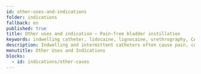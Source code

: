 ```yaml
---
id: other-uses-and-indications
folder: indications
fallback: en
published: true
title: Other uses and indication – Pain-free bladder instillation
keywords: indwelling catheter, lidocaine, lignocaine, urethrography, CAUTI, infection
description: Indwelling and intermittent catheters often cause pain, complications and infections. With the UroDapter®, bladder filling is painless and complication-free.
menutitle: Other Uses and Indications
blocks:
  - id: indications/other-cases
---
```

